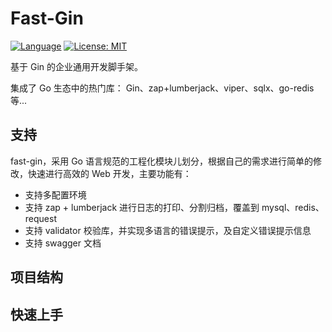 # Fast-Gin
[![Language](https://camo.githubusercontent.com/3ec191c36dd3e1d101c57f34ec3e7ac1866630b5fa11845b64c7bf072d160816/68747470733a2f2f696d672e736869656c64732e696f2f62616467652f4c616e67756167652d476f2d626c75652e737667)](https://golang.org/) [![License: MIT](https://camo.githubusercontent.com/78f47a09877ba9d28da1887a93e5c3bc2efb309c1e910eb21135becd2998238a/68747470733a2f2f696d672e736869656c64732e696f2f62616467652f4c6963656e73652d4d49542d79656c6c6f772e737667)](https://opensource.org/licenses/MIT)

基于 Gin 的企业通用开发脚手架。

集成了 Go 生态中的热门库： Gin、zap+lumberjack、viper、sqlx、go-redis 等...

## 支持
fast-gin，采用 Go 语言规范的工程化模块儿划分，根据自己的需求进行简单的修改，快速进行高效的 Web 开发，主要功能有：
- 支持多配置环境
- 支持 zap + lumberjack 进行日志的打印、分割归档，覆盖到 mysql、redis、request
- 支持 validator 校验库，并实现多语言的错误提示，及自定义错误提示信息
- 支持 swagger 文档

## 项目结构

## 快速上手

